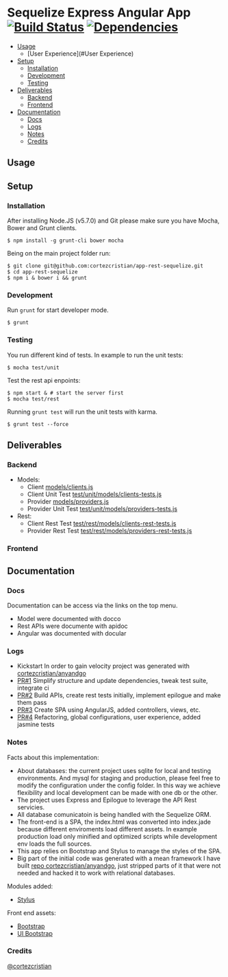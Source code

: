 Sequelize Express Angular App [![Build Status](https://travis-ci.org/cortezcristian/app-rest-sequelize.svg?branch=master)](https://travis-ci.org/cortezcristian/app-rest-sequelize) [![Dependencies](https://david-dm.org/cortezcristian/app-rest-sequelize.svg)](https://david-dm.org/cortezcristian/app-rest-sequelize)
========


- [Usage](#usage)
  - [User Experience](#User Experience)
- [Setup](#Setup)
	- [Installation](#installation)
	- [Development](#development)
	- [Testing](#testing)
- [Deliverables](#deliverables)
  - [Backend](#backend)
  - [Frontend](#backend)
- [Documentation](#Documentation)
  - [Docs](#docs)
  - [Logs](#logs)
  - [Notes](#notes)
  - [Credits](#credits)

## Usage

## Setup

### Installation

After installing Node.JS (v5.7.0) and Git please make sure you have Mocha, Bower and Grunt clients.

```
$ npm install -g grunt-cli bower mocha
```

Being on the main project folder run:

```
$ git clone git@github.com:cortezcristian/app-rest-sequelize.git
$ cd app-rest-sequelize
$ npm i & bower i && grunt
```

### Development

Run `grunt` for start developer mode.

```
$ grunt
```

### Testing

You run different kind of tests. In example to run the unit tests:

```
$ mocha test/unit
```

Test the rest api enpoints:

```
$ npm start & # start the server first
$ mocha test/rest
```

Running `grunt test` will run the unit tests with karma.

```
$ grunt test --force
```

## Deliverables

### Backend

- Models:
  - Client [models/clients.js](./models/clients.js)
  - Client Unit Test [test/unit/models/clients-tests.js](./test/unit/models/clients-tests.js)
  - Provider [models/providers.js](./models/providers.js)
  - Provider Unit Test [test/unit/models/providers-tests.js](./test/unit/models/providers-tests.js)
- Rest:
  - Client Rest Test [test/rest/models/clients-rest-tests.js](./test/rest/models/clients-rest-tests.js)
  - Provider Rest Test [test/rest/models/providers-rest-tests.js](./test/rest/models/providers-rest-tests.js)

### Frontend

## Documentation

### Docs

Documentation can be access via the links on the top menu.

- Model were documented with docco
- Rest APIs were documente with apidoc
- Angular was documented with docular

### Logs
- Kickstart
In order to gain velocity project was generated with [cortezcristian/anyandgo](http://anyandgo.io/)
- [PR#1](https://github.com/cortezcristian/app-rest-sequelize/pull/1)
Simplify structure and update dependencies, tweak test suite, integrate ci
- [PR#2](https://github.com/cortezcristian/app-rest-sequelize/pull/2)
Build APIs, create rest tests initially, implement epilogue and make them pass
- [PR#3](https://github.com/cortezcristian/app-rest-sequelize/pull/3)
Create SPA using AngularJS, added controllers, views, etc.
- [PR#4](https://github.com/cortezcristian/app-rest-sequelize/pull/4)
Refactoring, global configurations, user experience, added jasmine tests

### Notes

Facts about this implementation:
- About databases: the current project uses sqlite for local and testing environments. And mysql for staging and production, please feel free to modify the configuration under the config folder. In this way we achieve flexibility and local development can be made with one db or the other.
- The project uses Express and Epilogue to leverage the API Rest servicies.
- All database comunicatoin is being handled with the Sequelize ORM.
- The front-end is a SPA, the index.html was converted into index.jade because different enviroments load different assets. In example production load only minified and optimized scripts while development env loads the full sources.
- This app relies on Bootstrap and Stylus to manage the styles of the SPA.
- Big part of the initial code was generated with a mean framework I have built [repo cortezcristian/anyandgo](https://github.com/cortezcristian/anyandgo), just stripped parts of it that were not needed and hacked it to work with relational databases.

Modules added:
+ [Stylus](http://learnboost.github.io/stylus/)

Front end assets:
+ [Bootstrap](http://angular-ui.github.io/bootstrap/)
+ [UI Bootstrap](http://angular-ui.github.io/bootstrap/)


### Credits
[@cortezcristian](https://twitter.com/cortezcristian)

